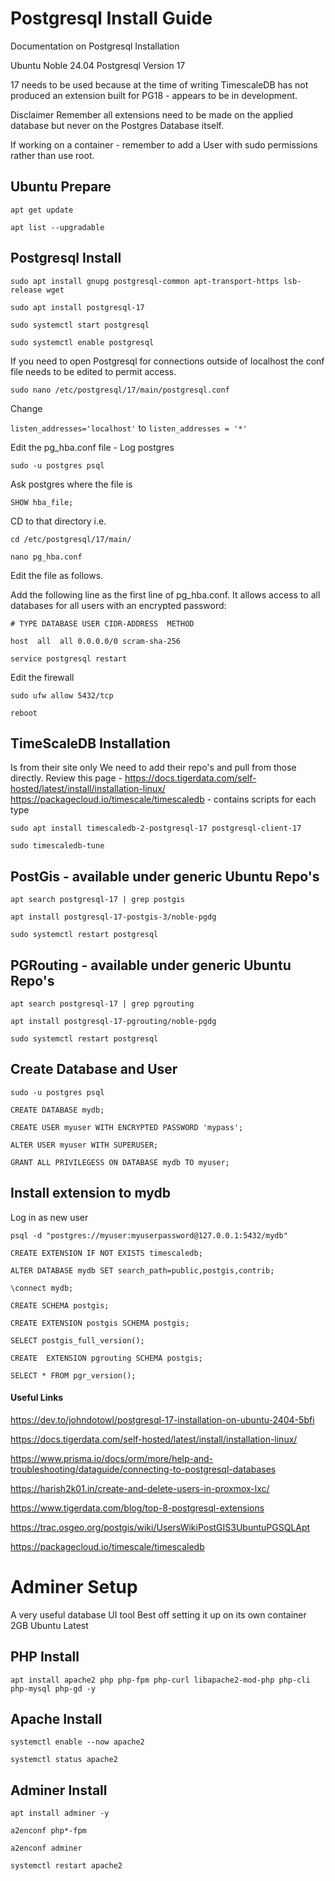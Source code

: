 # Postgresql Install Guide
Documentation on Postgresql Installation

Ubuntu Noble 24.04
Postgresql Version 17

17 needs to be used because at the time of writing TimescaleDB has not produced an extension built for PG18 - appears to be in development. 

Disclaimer
    Remember all extensions need to be made on the applied database but never on the Postgres Database itself. 

If working on a container - remember to add a User with sudo permissions rather than use root. 



## Ubuntu Prepare 

`apt get update`

`apt list --upgradable`

## Postgresql Install

`sudo apt install gnupg postgresql-common apt-transport-https lsb-release wget`

`sudo apt install postgresql-17`

`sudo systemctl start postgresql`

`sudo systemctl enable postgresql`

If you need to open Postgresql for connections outside of localhost the conf file needs to be edited to permit access. 

`sudo nano /etc/postgresql/17/main/postgresql.conf`

Change 

`listen_addresses='localhost'` to  `listen_addresses = '*'`

Edit the pg_hba.conf file - Log postgres

`sudo -u postgres psql`

Ask postgres where the file is

`SHOW hba_file;`

CD to that directory i.e.

`cd /etc/postgresql/17/main/ `

`nano pg_hba.conf`

Edit the file as follows. 

Add the following line as the first line of pg_hba.conf. It allows access to all databases for all users with an encrypted password:

`# TYPE DATABASE USER CIDR-ADDRESS  METHOD`

`host  all  all 0.0.0.0/0 scram-sha-256`

`service postgresql restart`


Edit the firewall

`sudo ufw allow 5432/tcp`

`reboot`


## TimeScaleDB Installation 
Is from their site only
We need to add their repo's and pull from those directly. 
Review this page - 
https://docs.tigerdata.com/self-hosted/latest/install/installation-linux/ 
https://packagecloud.io/timescale/timescaledb - contains scripts for each type 


`sudo apt install timescaledb-2-postgresql-17 postgresql-client-17`

`sudo timescaledb-tune`

## PostGis - available under generic Ubuntu Repo's

`apt search postgresql-17 | grep postgis`

`apt install postgresql-17-postgis-3/noble-pgdg`

`sudo systemctl restart postgresql`

## PGRouting - available under generic Ubuntu Repo's

`apt search postgresql-17 | grep pgrouting`

`apt install postgresql-17-pgrouting/noble-pgdg`

`sudo systemctl restart postgresql`



## Create Database and User
`sudo -u postgres psql`

`CREATE DATABASE mydb;`

`CREATE USER myuser WITH ENCRYPTED PASSWORD 'mypass';`

`ALTER USER myuser WITH SUPERUSER;`

`GRANT ALL PRIVILEGESS ON DATABASE mydb TO myuser;`


## Install extension to mydb
Log in as new user

`psql -d "postgres://myuser:myuserpassword@127.0.0.1:5432/mydb"`

`CREATE EXTENSION IF NOT EXISTS timescaledb;`

`ALTER DATABASE mydb SET search_path=public,postgis,contrib;`

`\connect mydb;`

`CREATE SCHEMA postgis;`

`CREATE EXTENSION postgis SCHEMA postgis;`

`SELECT postgis_full_version();`

`CREATE  EXTENSION pgrouting SCHEMA postgis;`

`SELECT * FROM pgr_version();`


#### Useful Links

https://dev.to/johndotowl/postgresql-17-installation-on-ubuntu-2404-5bfi

https://docs.tigerdata.com/self-hosted/latest/install/installation-linux/

https://www.prisma.io/docs/orm/more/help-and-troubleshooting/dataguide/connecting-to-postgresql-databases

https://harish2k01.in/create-and-delete-users-in-proxmox-lxc/

https://www.tigerdata.com/blog/top-8-postgresql-extensions

https://trac.osgeo.org/postgis/wiki/UsersWikiPostGIS3UbuntuPGSQLApt

https://packagecloud.io/timescale/timescaledb

# Adminer Setup
A very useful database UI tool
Best off setting it up on its own container 
2GB
Ubuntu Latest 

## PHP Install 

`apt install apache2 php php-fpm php-curl libapache2-mod-php php-cli php-mysql php-gd -y`


## Apache Install

`systemctl enable --now apache2`

`systemctl status apache2`

## Adminer Install

`apt install adminer -y`

`a2enconf php*-fpm`

`a2enconf adminer`

`systemctl restart apache2`



